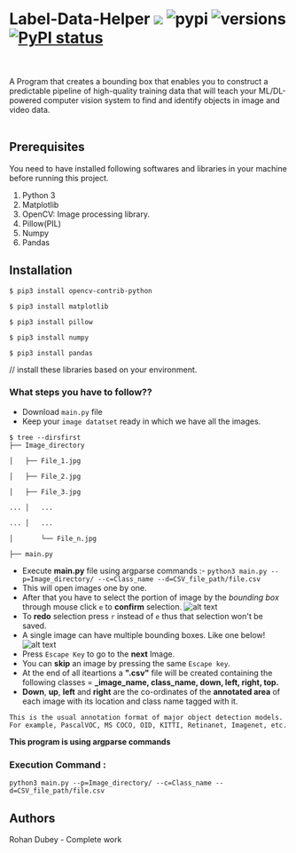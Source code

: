 # Label-Data-Helper [![](https://img.shields.io/github/license/sourcerer-io/hall-of-fame.svg)](https://github.com/rohandubey/Facial-Expression-Recognition/blob/master/LICENSE) ![pypi](https://img.shields.io/pypi/v/pybadges.svg) ![versions](https://img.shields.io/pypi/pyversions/pybadges.svg) [![PyPI status](https://img.shields.io/pypi/status/trains-jupyter-plugin.svg)](https://pypi.python.org/pypi/trains-jupyter-plugin/) 
<br><br>
A Program that creates a bounding box that enables you to construct a predictable pipeline of high-quality training data that will teach your ML/DL-powered computer vision system to find and identify objects in image and video data.<br><br>
## Prerequisites
You need to have installed following softwares and libraries in your machine before running this project.
1. Python 3
2. Matplotlib
3. OpenCV: Image processing library.
4. Pillow(PIL)
5. Numpy
6. Pandas
## Installation
```
$ pip3 install opencv-contrib-python
```
```
$ pip3 install matplotlib
```
```
$ pip3 install pillow
```
```
$ pip3 install numpy
```
```
$ pip3 install pandas
```
// install these libraries based on your environment.
### What steps you have to follow??
- Download `main.py` file 
- Keep your `image datatset` ready in which we have all the images.
```
$ tree --dirsfirst
├── Image_directory

│	├── File_1.jpg

│	├── File_2.jpg

│	├── File_3.jpg

...	│   ...

...	│   ...

│   	└── File_n.jpg

├── main.py
```
- Execute **main.py** file using argparse commands :- ``python3 main.py --p=Image_directory/ --c=Class_name --d=CSV_file_path/file.csv``
- This will open images one by one.
- After that you have to select the portion of image by the *bounding box* through mouse click `e` to **confirm** selection.
![alt text](https://github.com/rohandubey/Label-Data-Helper/blob/master/p1.png?raw=true)
- To **redo** selection press `r` instead of `e` thus that selection won't be saved.
- A single image can have multiple bounding boxes. Like one below!
![alt text](https://github.com/rohandubey/Label-Data-Helper/blob/master/p2.png?raw=true)
- Press `Escape Key` to go to the **next** Image.
- You can **skip** an image by pressing the same `Escape key`.
- At the end of all iteartions a **".csv"** file will be created containing the following classes = **_image_name, class_name, down, left, right, top.**
- **Down**, **up**, **left** and **right** are the co-ordinates of the **annotated area** of each image with its location and class name tagged with it.

```This is the usual annotation format of major object detection models. For example, PascalVOC, MS COCO, OID, KITTI, Retinanet, Imagenet, etc.```

**This program is using argparse commands**
### Execution Command : 
`python3 main.py --p=Image_directory/ --c=Class_name --d=CSV_file_path/file.csv`
## Authors
Rohan Dubey - Complete work
